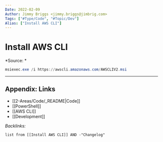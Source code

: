 ```yaml
---
Date: 2022-02-09
Author: Jimmy Briggs <jimmy.briggs@jimbrig.com>
Tags: ["#Type/Code", "#Topic/Dev"]
Alias: ["Install AWS CLI"]
---
```


# Install AWS CLI

*Source: *

```powershell
msiexec.exe /i https://awscli.amazonaws.com/AWSCLIV2.msi
```

***

## Appendix: Links

- [[2-Areas/Code/_README|Code]]
- [[PowerShell]]
- [[AWS CLI]]
- [[Development]]

*Backlinks:*

```dataview
list from [[Install AWS CLI]] AND -"Changelog"
```